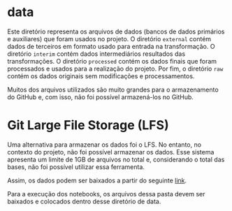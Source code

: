 # data
Este diretório representa os arquivos de dados (bancos de dados primários e auxiliares) que foram usados no projeto. O diretório ```external``` contém dados de terceiros em formato usado para entrada na transformação. O diretório ```interim``` contém dados intermediários resultados das transformações. O diretório ```processed``` contém os dados finais que foram processados e usados para a realização do projeto. Por fim, o diretório ```raw``` contém os dados originais sem modificações e processamentos.

Muitos dos arquivos utilizados são muito grandes para o armazenamento do GitHub e, com isso, não foi possível armazená-los no GitHub.

# Git Large File Storage (LFS)
Uma alternativa para armazenar os dados foi o LFS. No entanto, no contexto do projeto, não foi possível armazenar os dados. Esse sistema apresenta um limite de 1GB de arquivos no total e, considerando o total das bases, não foi possível utilizar essa ferramenta.

Assim, os dados podem ser baixados a partir do seguinte [link]().

Para a execução dos notebooks, os arquivos dessa pasta devem ser baixados e colocados dentro desse diretório de data.
